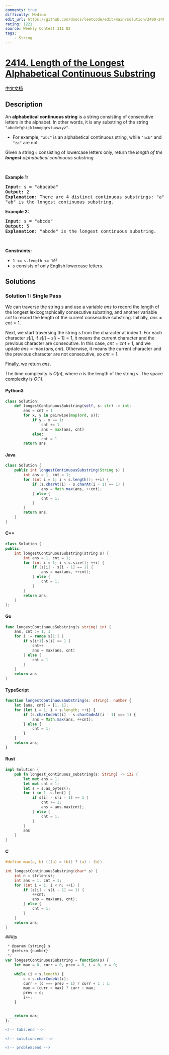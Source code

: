 ```yaml
---
comments: true
difficulty: Medium
edit_url: https://github.com/doocs/leetcode/edit/main/solution/2400-2499/2414.Length%20of%20the%20Longest%20Alphabetical%20Continuous%20Substring/README_EN.md
rating: 1221
source: Weekly Contest 311 Q2
tags:
    - String
---
```


<!-- problem:start -->

# [2414. Length of the Longest Alphabetical Continuous Substring](https://leetcode.com/problems/length-of-the-longest-alphabetical-continuous-substring)

[中文文档](/solution/2400-2499/2414.Length%20of%20the%20Longest%20Alphabetical%20Continuous%20Substring/README.md)

## Description

<!-- description:start -->

<p>An <strong>alphabetical continuous string</strong> is a string consisting of consecutive letters in the alphabet. In other words, it is any substring of the string <code>&quot;abcdefghijklmnopqrstuvwxyz&quot;</code>.</p>

<ul>
	<li>For example, <code>&quot;abc&quot;</code> is an alphabetical continuous string, while <code>&quot;acb&quot;</code> and <code>&quot;za&quot;</code> are not.</li>
</ul>

<p>Given a string <code>s</code> consisting of lowercase letters only, return the <em>length of the <strong>longest</strong> alphabetical continuous substring.</em></p>

<p>&nbsp;</p>
<p><strong class="example">Example 1:</strong></p>

<pre>
<strong>Input:</strong> s = &quot;abacaba&quot;
<strong>Output:</strong> 2
<strong>Explanation:</strong> There are 4 distinct continuous substrings: &quot;a&quot;, &quot;b&quot;, &quot;c&quot; and &quot;ab&quot;.
&quot;ab&quot; is the longest continuous substring.
</pre>

<p><strong class="example">Example 2:</strong></p>

<pre>
<strong>Input:</strong> s = &quot;abcde&quot;
<strong>Output:</strong> 5
<strong>Explanation:</strong> &quot;abcde&quot; is the longest continuous substring.
</pre>

<p>&nbsp;</p>
<p><strong>Constraints:</strong></p>

<ul>
	<li><code>1 &lt;= s.length &lt;= 10<sup>5</sup></code></li>
	<li><code>s</code> consists of only English lowercase letters.</li>
</ul>

<!-- description:end -->

## Solutions

<!-- solution:start -->

### Solution 1: Single Pass

We can traverse the string $s$ and use a variable $\textit{ans}$ to record the length of the longest lexicographically consecutive substring, and another variable $\textit{cnt}$ to record the length of the current consecutive substring. Initially, $\textit{ans} = \textit{cnt} = 1$.

Next, we start traversing the string $s$ from the character at index $1$. For each character $s[i]$, if $s[i] - s[i - 1] = 1$, it means the current character and the previous character are consecutive. In this case, $\textit{cnt} = \textit{cnt} + 1$, and we update $\textit{ans} = \max(\textit{ans}, \textit{cnt})$. Otherwise, it means the current character and the previous character are not consecutive, so $\textit{cnt} = 1$.

Finally, we return $\textit{ans}$.

The time complexity is $O(n)$, where $n$ is the length of the string $s$. The space complexity is $O(1)$.

<!-- tabs:start -->

#### Python3

```python
class Solution:
    def longestContinuousSubstring(self, s: str) -> int:
        ans = cnt = 1
        for x, y in pairwise(map(ord, s)):
            if y - x == 1:
                cnt += 1
                ans = max(ans, cnt)
            else:
                cnt = 1
        return ans
```

#### Java

```java
class Solution {
    public int longestContinuousSubstring(String s) {
        int ans = 1, cnt = 1;
        for (int i = 1; i < s.length(); ++i) {
            if (s.charAt(i) - s.charAt(i - 1) == 1) {
                ans = Math.max(ans, ++cnt);
            } else {
                cnt = 1;
            }
        }
        return ans;
    }
}
```

#### C++

```cpp
class Solution {
public:
    int longestContinuousSubstring(string s) {
        int ans = 1, cnt = 1;
        for (int i = 1; i < s.size(); ++i) {
            if (s[i] - s[i - 1] == 1) {
                ans = max(ans, ++cnt);
            } else {
                cnt = 1;
            }
        }
        return ans;
    }
};
```

#### Go

```go
func longestContinuousSubstring(s string) int {
	ans, cnt := 1, 1
	for i := range s[1:] {
		if s[i+1]-s[i] == 1 {
			cnt++
			ans = max(ans, cnt)
		} else {
			cnt = 1
		}
	}
	return ans
}
```

#### TypeScript

```ts
function longestContinuousSubstring(s: string): number {
    let [ans, cnt] = [1, 1];
    for (let i = 1; i < s.length; ++i) {
        if (s.charCodeAt(i) - s.charCodeAt(i - 1) === 1) {
            ans = Math.max(ans, ++cnt);
        } else {
            cnt = 1;
        }
    }
    return ans;
}
```

#### Rust

```rust
impl Solution {
    pub fn longest_continuous_substring(s: String) -> i32 {
        let mut ans = 1;
        let mut cnt = 1;
        let s = s.as_bytes();
        for i in 1..s.len() {
            if s[i] - s[i - 1] == 1 {
                cnt += 1;
                ans = ans.max(cnt);
            } else {
                cnt = 1;
            }
        }
        ans
    }
}
```

#### C

```c
#define max(a, b) (((a) > (b)) ? (a) : (b))

int longestContinuousSubstring(char* s) {
    int n = strlen(s);
    int ans = 1, cnt = 1;
    for (int i = 1; i < n; ++i) {
        if (s[i] - s[i - 1] == 1) {
            ++cnt;
            ans = max(ans, cnt);
        } else {
            cnt = 1;
        }
    }
    return ans;
}
```

###js

````JavaScript
 * @param {string} s
 * @return {number}
 */
var longestContinuousSubstring = function(s) {
    let max = 0, curr = 0, prev = 0, i = 0, c = 0;

    while (i < s.length) {
        c = s.charCodeAt(i);
        curr = (c === prev + 1) ? curr + 1 : 1;
        max = (curr > max) ? curr : max;
        prev = c;
        i++;
    }


    return max;
};```

<!-- tabs:end -->

<!-- solution:end -->

<!-- problem:end -->
````
